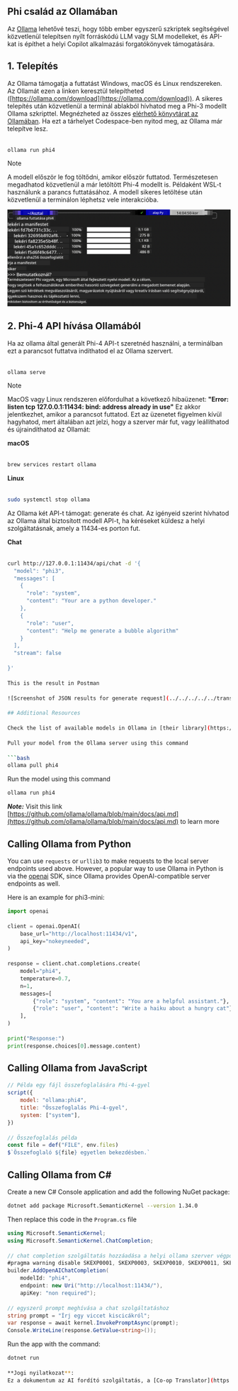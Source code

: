 <!--
CO_OP_TRANSLATOR_METADATA:
{
  "original_hash": "0b38834693bb497f96bf53f0d941f9a1",
  "translation_date": "2025-05-09T09:22:26+00:00",
  "source_file": "md/01.Introduction/02/04.Ollama.md",
  "language_code": "hu"
}
-->
## Phi család az Ollamában


Az [Ollama](https://ollama.com) lehetővé teszi, hogy több ember egyszerű szkriptek segítségével közvetlenül telepítsen nyílt forráskódú LLM vagy SLM modelleket, és API-kat is építhet a helyi Copilot alkalmazási forgatókönyvek támogatására.

## **1. Telepítés**

Az Ollama támogatja a futtatást Windows, macOS és Linux rendszereken. Az Ollamát ezen a linken keresztül telepítheted ([https://ollama.com/download](https://ollama.com/download)). A sikeres telepítés után közvetlenül a terminál ablakból hívhatod meg a Phi-3 modellt Ollama szkripttel. Megnézheted az összes [elérhető könyvtárat az Ollamában](https://ollama.com/library). Ha ezt a tárhelyet Codespace-ben nyitod meg, az Ollama már telepítve lesz.

```bash

ollama run phi4

```

> [!NOTE]
> A modell először le fog töltődni, amikor először futtatod. Természetesen megadhatod közvetlenül a már letöltött Phi-4 modellt is. Példaként WSL-t használunk a parancs futtatásához. A modell sikeres letöltése után közvetlenül a terminálon léphetsz vele interakcióba.

![run](../../../../../translated_images/ollama_run.b0be611de61f3bb3b42e22205cedf6714b0335ba9288e71d985bf9024f3c20f5.hu.png)

## **2. Phi-4 API hívása Ollamából**

Ha az ollama által generált Phi-4 API-t szeretnéd használni, a terminálban ezt a parancsot futtatva indíthatod el az Ollama szervert.

```bash

ollama serve

```

> [!NOTE]
> MacOS vagy Linux rendszeren előfordulhat a következő hibaüzenet: **"Error: listen tcp 127.0.0.1:11434: bind: address already in use"** Ez akkor jelentkezhet, amikor a parancsot futtatod. Ezt az üzenetet figyelmen kívül hagyhatod, mert általában azt jelzi, hogy a szerver már fut, vagy leállíthatod és újraindíthatod az Ollamát:

**macOS**

```bash

brew services restart ollama

```

**Linux**

```bash

sudo systemctl stop ollama

```

Az Ollama két API-t támogat: generate és chat. Az igényeid szerint hívhatod az Ollama által biztosított modell API-t, ha kéréseket küldesz a helyi szolgáltatásnak, amely a 11434-es porton fut.

**Chat**

```bash

curl http://127.0.0.1:11434/api/chat -d '{
  "model": "phi3",
  "messages": [
    {
      "role": "system",
      "content": "Your are a python developer."
    },
    {
      "role": "user",
      "content": "Help me generate a bubble algorithm"
    }
  ],
  "stream": false
  
}'

This is the result in Postman

![Screenshot of JSON results for generate request](../../../../../translated_images/ollama_gen.bd58ab69d4004826e8cd31e17a3c59840df127b0a30ac9bb38325ac58c74caa5.hu.png)

## Additional Resources

Check the list of available models in Ollama in [their library](https://ollama.com/library).

Pull your model from the Ollama server using this command

```bash
ollama pull phi4
```

Run the model using this command

```bash
ollama run phi4
```

***Note:*** Visit this link [https://github.com/ollama/ollama/blob/main/docs/api.md](https://github.com/ollama/ollama/blob/main/docs/api.md) to learn more

## Calling Ollama from Python

You can use `requests` or `urllib3` to make requests to the local server endpoints used above. However, a popular way to use Ollama in Python is via the [openai](https://pypi.org/project/openai/) SDK, since Ollama provides OpenAI-compatible server endpoints as well.

Here is an example for phi3-mini:

```python
import openai

client = openai.OpenAI(
    base_url="http://localhost:11434/v1",
    api_key="nokeyneeded",
)

response = client.chat.completions.create(
    model="phi4",
    temperature=0.7,
    n=1,
    messages=[
        {"role": "system", "content": "You are a helpful assistant."},
        {"role": "user", "content": "Write a haiku about a hungry cat"},
    ],
)

print("Response:")
print(response.choices[0].message.content)
```

## Calling Ollama from JavaScript 

```javascript
// Példa egy fájl összefoglalására Phi-4-gyel
script({
    model: "ollama:phi4",
    title: "Összefoglalás Phi-4-gyel",
    system: ["system"],
})

// Összefoglalás példa
const file = def("FILE", env.files)
$`Összefoglaló ${file} egyetlen bekezdésben.`
```

## Calling Ollama from C#

Create a new C# Console application and add the following NuGet package:

```bash
dotnet add package Microsoft.SemanticKernel --version 1.34.0
```

Then replace this code in the `Program.cs` file

```csharp
using Microsoft.SemanticKernel;
using Microsoft.SemanticKernel.ChatCompletion;

// chat completion szolgáltatás hozzáadása a helyi ollama szerver végpontjához
#pragma warning disable SKEXP0001, SKEXP0003, SKEXP0010, SKEXP0011, SKEXP0050, SKEXP0052
builder.AddOpenAIChatCompletion(
    modelId: "phi4",
    endpoint: new Uri("http://localhost:11434/"),
    apiKey: "non required");

// egyszerű prompt meghívása a chat szolgáltatáshoz
string prompt = "Írj egy viccet kiscicákról";
var response = await kernel.InvokePromptAsync(prompt);
Console.WriteLine(response.GetValue<string>());
```

Run the app with the command:

```bash
dotnet run

**Jogi nyilatkozat**:  
Ez a dokumentum az AI fordító szolgáltatás, a [Co-op Translator](https://github.com/Azure/co-op-translator) segítségével készült. Bár igyekszünk a pontosságra, kérjük, vegye figyelembe, hogy az automatikus fordítások hibákat vagy pontatlanságokat tartalmazhatnak. Az eredeti dokumentum az anyanyelvén tekintendő hiteles forrásnak. Fontos információk esetén professzionális emberi fordítást javaslunk. Nem vállalunk felelősséget a fordítás használatából eredő félreértésekért vagy téves értelmezésekért.